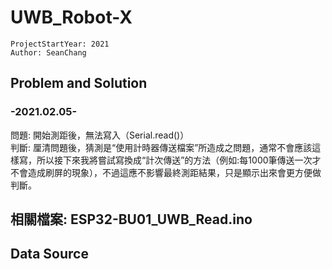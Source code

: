 # UWB_Robot-X

```
ProjectStartYear: 2021  
Author: SeanChang
```

##  Problem and Solution  
### -2021.02.05-  
問題: 開始測距後，無法寫入（Serial.read()）  
判斷: 厘清問題後，猜測是“使用計時器傳送檔案”所造成之問題，通常不會應該這樣寫，所以接下來我將嘗試寫換成“計次傳送”的方法（例如:每1000筆傳送一次才不會造成刷屏的現象），不過這應不影響最終測距結果，只是顯示出來會更方便做判斷。  

相關檔案: ESP32-BU01_UWB_Read.ino  
------

## Data Source
